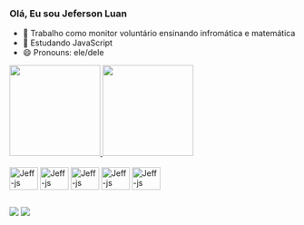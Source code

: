 ### Olá, Eu sou Jeferson Luan

- 🔭 Trabalho como monitor voluntário ensinando infromática e matemática
- 🌱 Estudando JavaScript
- 😄 Pronouns: ele/dele


<div>
<a href="https://github.com/jefersonluan">
<img height="160em" src="https://github-readme-stats.vercel.app/api?username=jefersonluan&show_icons=true&theme=radical"/>
<img height="160em" src=https://github-readme-stats.vercel.app/api/top-langs/?username=jefersonluan&layout=compact&theme=radical"/>
</div>

<div>
<a style="display: inline-block"><br>
<img align="center" alt="Jeff-js" height="40" width="50" src="https://cdn.jsdelivr.net/gh/devicons/devicon/icons/html5/html5-plain-wordmark.svg"/>
<img align="center" alt="Jeff-js" height="40" width="50" src="https://cdn.jsdelivr.net/gh/devicons/devicon/icons/css3/css3-plain-wordmark.svg"/>
<img align="center" alt="Jeff-js" height="40" width="50" src="https://cdn.jsdelivr.net/gh/devicons/devicon/icons/javascript/javascript-original.svg"/>
<img align="center" alt="Jeff-js" height="40" width="50" src="https://cdn.jsdelivr.net/gh/devicons/devicon/icons/java/java-original-wordmark.svg"/>
<img align="center" alt="Jeff-js" height="40" width="50" src="https://cdn.jsdelivr.net/gh/devicons/devicon/icons/c/c-original.svg"/>
</div>

##

<div>
<a href="https://www.linkedin.com/in/jeferson-luan-865888183"><img src="https://img.shields.io/badge/LinkedIn-0077B5?style=for-the-badge&logo=linkedin&logoColor=white"></a>
<a href="mailto:jefersonluan05@gmail.com"><img src="https://img.shields.io/badge/Gmail-D14836?style=for-the-badge&logo=gmail&logoColor=white"></a>
</div>
